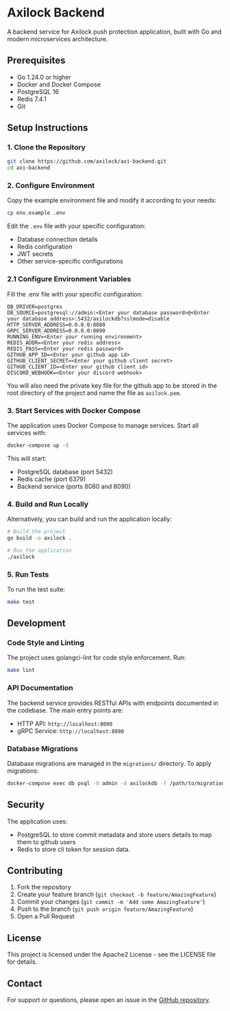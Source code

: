 # Axilock Backend

A backend service for Axilock push protection application, built with Go and modern microservices architecture.

## Prerequisites

- Go 1.24.0 or higher
- Docker and Docker Compose
- PostgreSQL 16
- Redis 7.4.1
- Git

## Setup Instructions

### 1. Clone the Repository

```bash
git clone https://github.com/axilock/axi-backend.git
cd axi-backend
```

### 2. Configure Environment

Copy the example environment file and modify it according to your needs:

```bash
cp env.example .env
```

Edit the `.env` file with your specific configuration:
- Database connection details
- Redis configuration
- JWT secrets
- Other service-specific configurations

### 2.1 Configure Environment Variables

Fill the .env file with your specific configuration:

```env
DB_DRIVER=postgres
DB_SOURCE=postgresql://admin:<Enter your database password>@<Enter your database address>:5432/axilockdb?sslmode=disable
HTTP_SERVER_ADDRESS=0.0.0.0:8080
GRPC_SERVER_ADDRESS=0.0.0.0:8090
RUNNING_ENV=<Enter your running environment>
REDIS_ADDR=<Enter your redis address>
REDIS_PASS=<Enter your redis password>
GITHUB_APP_ID=<Enter your github app id>
GITHUB_CLIENT_SECRET=<Enter your github client secret>
GITHUB_CLIENT_ID=<Enter your github client id>
DISCORD_WEBHOOK=<Enter your discord webhook>
```

You will also need the private key file for the github app to be stored in the root directory of the project and name the file as `axilock.pem`.

### 3. Start Services with Docker Compose

The application uses Docker Compose to manage services. Start all services with:

```bash
docker-compose up -d
```

This will start:
- PostgreSQL database (port 5432)
- Redis cache (port 6379)
- Backend service (ports 8080 and 8090)

### 4. Build and Run Locally

Alternatively, you can build and run the application locally:

```bash
# Build the project
go build -o axilock .

# Run the application
./axilock
```

### 5. Run Tests

To run the test suite:

```bash
make test
```

## Development

### Code Style and Linting

The project uses golangci-lint for code style enforcement. Run:

```bash
make lint
```

### API Documentation

The backend service provides RESTful APIs with endpoints documented in the codebase. The main entry points are:

- HTTP API: ``http://localhost:8080``
- gRPC Service: ``http://localhost:8090``

### Database Migrations

Database migrations are managed in the `migrations/` directory. To apply migrations:

```bash
docker-compose exec db psql -U admin -d axilockdb -f /path/to/migration.sql
```

## Security

The application uses:

- PostgreSQL to store commit metadata and store users details to map them to github users
- Redis to store cli token for session data.

## Contributing

1. Fork the repository
2. Create your feature branch (`git checkout -b feature/AmazingFeature`)
3. Commit your changes (`git commit -m 'Add some AmazingFeature'`)
4. Push to the branch (`git push origin feature/AmazingFeature`)
5. Open a Pull Request

## License

This project is licensed under the Apache2 License - see the LICENSE file for details.

## Contact

For support or questions, please open an issue in the [GitHub repository](https://github.com/axilock/axilock-backend).
